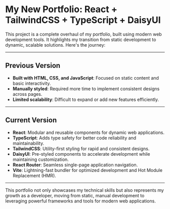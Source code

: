# My New Portfolio: React + TailwindCSS + TypeScript + DaisyUI

This project is a complete overhaul of my portfolio, built using modern web development tools. It highlights my transition from static development to dynamic, scalable solutions. Here's the journey:

---

## Previous Version
- **Built with HTML, CSS, and JavaScript**: Focused on static content and basic interactivity.
- **Manually styled**: Required more time to implement consistent designs across pages.
- **Limited scalability**: Difficult to expand or add new features efficiently.

---

## Current Version
- **React**: Modular and reusable components for dynamic web applications.
- **TypeScript**: Adds type safety for better code reliability and maintainability.
- **TailwindCSS**: Utility-first styling for rapid and consistent designs.
- **DaisyUI**: Pre-styled components to accelerate development while maintaining customization.
- **React Router**: Seamless single-page application navigation.
- **Vite**: Lightning-fast bundler for optimized development and Hot Module Replacement (HMR).

---

This portfolio not only showcases my technical skills but also represents my growth as a developer, moving from static, manual development to leveraging powerful frameworks and tools for modern web applications.
